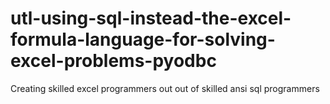 # utl-using-sql-instead-the-excel-formula-language-for-solving-excel-problems-pyodbc
Creating skilled excel programmers out out of skilled ansi sql programmers

